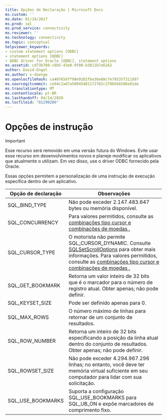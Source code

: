 ```yaml
---
title: Opções de Declaração | Microsoft Docs
ms.custom: ''
ms.date: 01/19/2017
ms.prod: sql
ms.prod_service: connectivity
ms.reviewer: ''
ms.technology: connectivity
ms.topic: conceptual
helpviewer_keywords:
- custom statement options [ODBC]
- statement options [ODBC]
- ODBC driver for Oracle [ODBC], statement options
ms.assetid: cd73b769-c8b5-43e0-9f80-b3011b7a6162
author: David-Engel
ms.author: v-daenge
ms.openlocfilehash: ca40765dff98e9102fbe36e88c7e79535f311d97
ms.sourcegitcommit: ce94c2ad7a50945481172782c270b5b0206e61de
ms.translationtype: MT
ms.contentlocale: pt-BR
ms.lasthandoff: 04/14/2020
ms.locfileid: "81299206"
---
```

# <a name="statement-options"></a>Opções de instrução
> [!IMPORTANT]  
>  Esse recurso será removido em uma versão futura do Windows. Evite usar esse recurso em desenvolvimentos novos e planeje modificar os aplicativos que atualmente o utilizam. Em vez disso, use o driver ODBC fornecido pela Oracle.  
  
 Essas opções permitem a personalização de uma instrução de execução específica dentro de um aplicativo.  
  
|Opção de declaração|Observações|  
|----------------------|-----------|  
|SQL_BIND_TYPE|Não pode exceder 2.147.483.647 bytes ou memória disponível.|  
|SQL_CONCURRENCY|Para valores permitidos, consulte as [combinações tipo cursor e combinações de moedas .](../../odbc/microsoft/cursor-type-and-concurrency-combinations.md)|  
|SQL_CURSOR_TYPE|O motorista não permite SQL_CURSOR_DYNAMIC. Consulte [SQLSetScrollOptions](../../odbc/microsoft/level-2-api-functions-odbc-driver-for-oracle.md) para obter mais informações. Para valores permitidos, consulte as [combinações tipo cursor e combinações de moedas .](../../odbc/microsoft/cursor-type-and-concurrency-combinations.md)|  
|SQL_GET_BOOKMARK|Retorna um valor inteiro de 32 bits que é o marcador para o número de registro atual. Obter apenas; não pode definir.|  
|SQL_KEYSET_SIZE|Pode ser definido apenas para 0.|  
|SQL_MAX_ROWS|O número máximo de linhas para retornar de um conjunto de resultados.|  
|SQL_ROW_NUMBER|Retorna um inteiro de 32 bits especificando a posição da linha atual dentro do conjunto de resultados. Obter apenas; não pode definir.|  
|SQL_ROWSET_SIZE|Não pode exceder 4.294.967.296 linhas; no entanto, você deve ter memória virtual suficiente em seu computador para lidar com sua solicitação.|  
|SQL_USE_BOOKMARKS|Suporta a configuração SQL_USE_BOOKMARKS para SQL_UB_ON e expõe marcadores de comprimento fixo.|
